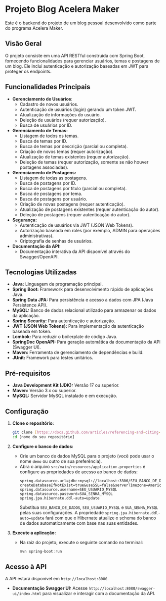 # Projeto Blog Acelera Maker

Este é o backend do projeto de um blog pessoal desenvolvido como parte do programa Acelera Maker.

## Visão Geral

O projeto consiste em uma API RESTful construída com Spring Boot, fornecendo funcionalidades para gerenciar usuários, temas e postagens de um blog. Ele inclui autenticação e autorização baseadas em JWT para proteger os endpoints.

## Funcionalidades Principais

* **Gerenciamento de Usuários:**
    * Cadastro de novos usuários.
    * Autenticação de usuários (login) gerando um token JWT.
    * Atualização de informações do usuário.
    * Deleção de usuários (requer autorização).
    * Busca de usuários por ID.
* **Gerenciamento de Temas:**
    * Listagem de todos os temas.
    * Busca de temas por ID.
    * Busca de temas por descrição (parcial ou completa).
    * Criação de novos temas (requer autorização).
    * Atualização de temas existentes (requer autorização).
    * Deleção de temas (requer autorização, somente se não houver postagens associadas).
* **Gerenciamento de Postagens:**
    * Listagem de todas as postagens.
    * Busca de postagens por ID.
    * Busca de postagens por título (parcial ou completa).
    * Busca de postagens por tema.
    * Busca de postagens por usuário.
    * Criação de novas postagens (requer autenticação).
    * Atualização de postagens existentes (requer autenticação do autor).
    * Deleção de postagens (requer autenticação do autor).
* **Segurança:**
    * Autenticação de usuários via JWT (JSON Web Tokens).
    * Autorização baseada em roles (por exemplo, ADMIN para operações administrativas).
    * Criptografia de senhas de usuários.
* **Documentação da API:**
    * Documentação interativa da API disponível através do Swagger/OpenAPI.

## Tecnologias Utilizadas

* **Java:** Linguagem de programação principal.
* **Spring Boot:** Framework para desenvolvimento rápido de aplicações Java.
* **Spring Data JPA:** Para persistência e acesso a dados com JPA (Java Persistence API).
* **MySQL:** Banco de dados relacional utilizado para armazenar os dados da aplicação.
* **Spring Security:** Para autenticação e autorização.
* **JWT (JSON Web Tokens):** Para implementação da autenticação baseada em token.
* **Lombok:** Para reduzir o boilerplate de código Java.
* **SpringDoc OpenAPI:** Para geração automática da documentação da API (Swagger UI).
* **Maven:** Ferramenta de gerenciamento de dependências e build.
* **JUnit:** Framework para testes unitários.

## Pré-requisitos

* **Java Development Kit (JDK):** Versão 17 ou superior.
* **Maven:** Versão 3.x ou superior.
* **MySQL:** Servidor MySQL instalado e em execução.

## Configuração

1.  **Clone o repositório:**
    ```bash
    git clone [https://docs.github.com/articles/referencing-and-citing-content](https://docs.github.com/articles/referencing-and-citing-content)
    cd [nome do seu repositório]
    ```

2.  **Configure o banco de dados:**
    * Crie um banco de dados MySQL para o projeto (você pode usar o nome `demo` ou outro de sua preferência).
    * Abra o arquivo `src/main/resources/application.properties` e configure as propriedades de acesso ao banco de dados:
        ```properties
        spring.datasource.url=jdbc:mysql://localhost:3306/SEU_BANCO_DE_DADOS?createDatabaseIfNotExist=true&useSSL=false&serverTimezone=America/Sao_Paulo
        spring.datasource.username=SEU_USUARIO_MYSQL
        spring.datasource.password=SUA_SENHA_MYSQL
        spring.jpa.hibernate.ddl-auto=update
        ```
        Substitua `SEU_BANCO_DE_DADOS`, `SEU_USUARIO_MYSQL` e `SUA_SENHA_MYSQL` pelas suas configurações. A propriedade `spring.jpa.hibernate.ddl-auto=update` fará com que o Hibernate atualize o schema do banco de dados automaticamente com base nas suas entidades.

3.  **Execute a aplicação:**
    * Na raiz do projeto, execute o seguinte comando no terminal:
        ```bash
        mvn spring-boot:run
        ```

## Acesso à API

A API estará disponível em `http://localhost:8080`.

* **Documentação Swagger UI:** Acesse `http://localhost:8080/swagger-ui/index.html` para visualizar e interagir com a documentação da API.
